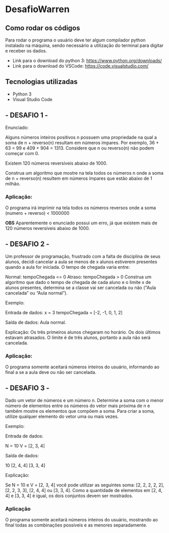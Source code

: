 # DesafioWarren


## Como rodar os códigos

Para rodar o programa o usuário deve ter algum compilador python instalado na máquina, sendo necessário a utilização do terminal para digitar e receber os dados.

* Link para o download do python 3: https://www.python.org/downloads/
* Link para o download do VSCode: https://code.visualstudio.com/

## Tecnologias utilizadas

 * Python 3
 * Visual Studio Code

## - DESAFIO 1 -

Enunciado:

Alguns números inteiros positivos n possuem uma propriedade na qual a soma de n + reverso(n) resultam em números ímpares. Por exemplo, 36 + 63 = 99 e 409 + 904 = 1313. Considere que n ou reverso(n) não podem começar com 0.

Existem 120 números reversíveis abaixo de 1000.

Construa um algoritmo que mostre na tela todos os números n onde a soma de n + reverso(n) resultem em números ímpares que estão abaixo de 1 milhão.

### Aplicação:

O programa irá imprimir na tela todos os números reversos onde a soma (numero + reverso) < 1000000

**OBS**
Aparentemente o enunciado possui um erro, já que existem mais de 120 números reversíveis abaixo de 1000.


## - DESAFIO 2 -

Um professor de programação, frustrado com a falta de disciplina de seus alunos, decidi cancelar a aula se menos de x alunos estiverem presentes quando a aula for iniciada. O tempo de chegada varia entre:

Normal: tempoChegada <= 0
Atraso: tempoChegada > 0
Construa um algoritmo que dado o tempo de chegada de cada aluno e o limite x de alunos presentes, determina se a classe vai ser cancelada ou não ("Aula cancelada” ou “Aula normal”).

Exemplo:

Entrada de dados:
x = 3
tempoChegada = [-2, -1, 0, 1, 2]

Saída de dados:
Aula normal.

Explicação:
Os três primeiros alunos chegaram no horário. Os dois últimos estavam atrasados. O limite é de três alunos, portanto a aula não será cancelada.

### Aplicação: 

O programa somente aceitará números inteiros do usuário, informando ao final a se a aula deve ou não ser cancelada.

## - DESAFIO 3 - 

Dado um vetor de números e um número n. Determine a soma com o menor número de elementos entre os números do vetor mais próxima de n e também mostre os elementos que compõem a soma. Para criar a soma, utilize qualquer elemento do vetor uma ou mais vezes.

Exemplo:

Entrada de dados:

N = 10
V = [2, 3, 4]

Saída de dados:

10
[2, 4, 4]
[3, 3, 4]

Explicação:

Se N = 10 e V = [2, 3, 4] você pode utilizar as seguintes soma: [2, 2, 2, 2, 2], [2, 2, 3, 3], [2, 4, 4] ou [3, 3, 4]. Como a quantidade de elementos em [2, 4, 4] e [3, 3, 4] é igual, os dois conjuntos devem ser mostrados.

### Aplicação

O programa somente aceitará números inteiros do usuário, mostrando ao final todas as combinações possíveis e as menores separadamente.
